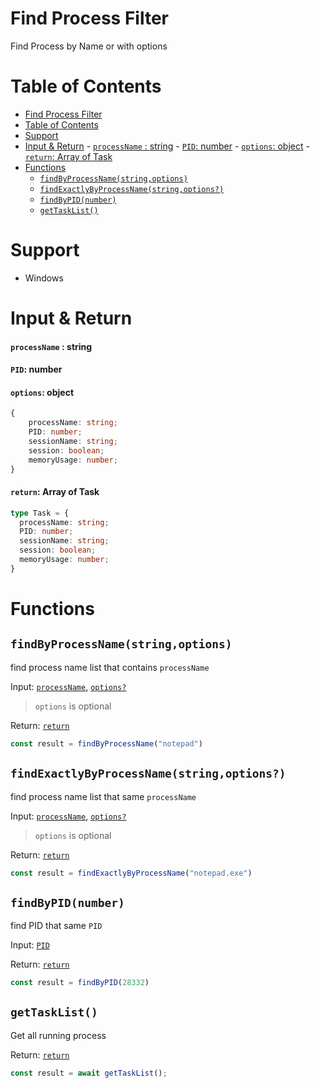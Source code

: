 # Find Process Filter
Find Process by Name or with options

# Table of Contents
- [Find Process Filter](#find-process-filter)
- [Table of Contents](#table-of-contents)
- [Support](#support)
- [Input \& Return](#input--return)
			- [`processName` : string](#processname--string)
			- [`PID`: number](#pid-number)
			- [`options`: object](#options-object)
			- [`return`: Array of Task](#return-array-of-task)
- [Functions](#functions)
	- [`findByProcessName(string,options)`](#findbyprocessnamestringoptions)
	- [`findExactlyByProcessName(string,options?)`](#findexactlybyprocessnamestringoptions)
	- [`findByPID(number)`](#findbypidnumber)
	- [`getTaskList()`](#gettasklist)

# Support
- Windows
# Input & Return
#### `processName` : string
#### `PID`: number
#### `options`: object
```ts
{
	processName: string;
	PID: number;
	sessionName: string;
	session: boolean;
	memoryUsage: number;
}
```
#### `return`: Array of Task
```ts
type Task = {
  processName: string;
  PID: number;
  sessionName: string;
  session: boolean;
  memoryUsage: number;
}
```
# Functions
## `findByProcessName(string,options)`
find process name list that contains `processName`

Input: [`processName`](#processname--string), [`options?`](#options-object)
> `options` is optional

Return: [`return`](#return-array-of-task)
```ts
const result = findByProcessName("notepad")
```
## `findExactlyByProcessName(string,options?)`
find process name list that same `processName`

Input: [`processName`](#processname--string), [`options?`](#options-object)
> `options` is optional

Return: [`return`](#return-array-of-task)
```ts
const result = findExactlyByProcessName("notepad.exe")
```
## `findByPID(number)`
find PID that same `PID`

Input: [`PID`](#pid-number)

Return: [`return`](#return-array-of-task)
```ts
const result = findByPID(28332)
```
## `getTaskList()`
Get all running process

Return: [`return`](#return-array-of-task)
```ts
const result = await getTaskList();
```
